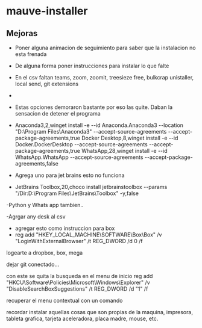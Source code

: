 # mauve-installer


## Mejoras
- Poner alguna animacion de seguimiento para saber que la instalacion no esta frenada
- De alguna forma poner instrucciones para instalar lo que falte

- En el csv faltan teams, zoom, zoomit, treesieze free, bulkcrap unistaller, local send, git extensions
- 
- Estas opciones demoraron bastante por eso las quite. Daban la sensacion de detener el programa
- Anaconda3,2,winget install -e --id Anaconda.Anaconda3 --location "D:\Program Files\Anaconda3" --accept-source-agreements --accept-package-agreements,true
Docker Desktop,8,winget install -e --id Docker.DockerDesktop --accept-source-agreements --accept-package-agreements,true
WhatsApp,28,winget install -e --id WhatsApp.WhatsApp --accept-source-agreements --accept-package-agreements,false

- Agrega uno para jet brains esto no funciona
- JetBrains Toolbox,20,choco install jetbrainstoolbox --params "/Dir:D:\Program Files\JetBrains\Toolbox" -y,false

-Python y Whats app tambien..




-Agrgar any desk al csv

- agregar esto como instruccion para box
- reg add "HKEY_LOCAL_MACHINE\SOFTWARE\Box\Box" /v "LoginWithExternalBrowser" /t REG_DWORD /d 0 /f

logearte a dropbox, box, mega

dejar git conectado...


con este se quita la busqueda en el menu de inicio
reg add "HKCU\Software\Policies\Microsoft\Windows\Explorer" /v "DisableSearchBoxSuggestions" /t REG_DWORD /d "1" /f


recuperar el menu contextual con un comando

recordar instalar aquellas cosas que son propias de la maquina, impresora, tableta grafica, 
tarjeta aceleradora, placa madre, mouse,  etc.